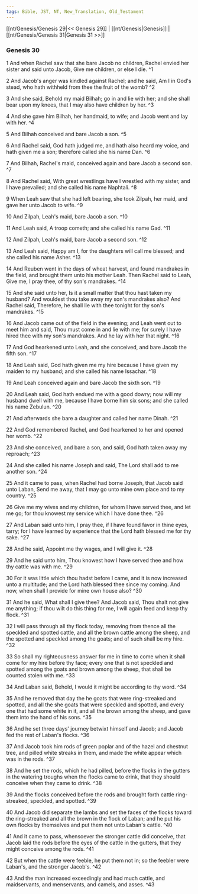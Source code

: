 ```yaml
---
tags: Bible, JST, NT, New_Translation, Old_Testament
---
```


[[nt/Genesis/Genesis 29|<< Genesis 29]] | [[nt/Genesis|Genesis]] | [[nt/Genesis/Genesis 31|Genesis 31 >>]]

### Genesis 30

1 And when Rachel saw that she bare Jacob no children, Rachel envied her sister and said unto Jacob, Give me children, or else I die.  ^1

2 And Jacob\'s anger was kindled against Rachel; and he said, Am I in God\'s stead, who hath withheld from thee the fruit of the womb?  ^2

3 And she said, Behold my maid Bilhah; go in and lie with her; and she shall bear upon my knees, that I may also have children by her.  ^3

4 And she gave him Bilhah, her handmaid, to wife; and Jacob went and lay with her.  ^4

5 And Bilhah conceived and bare Jacob a son.  ^5

6 And Rachel said, God hath judged me, and hath also heard my voice, and hath given me a son; therefore called she his name Dan.  ^6

7 And Bilhah, Rachel\'s maid, conceived again and bare Jacob a second son.  ^7

8 And Rachel said, With great wrestlings have I wrestled with my sister, and I have prevailed; and she called his name Naphtali.  ^8

9 When Leah saw that she had left bearing, she took Zilpah, her maid, and gave her unto Jacob to wife.  ^9

10 And Zilpah, Leah\'s maid, bare Jacob a son.  ^10

11 And Leah said, A troop cometh; and she called his name Gad.  ^11

12 And Zilpah, Leah\'s maid, bare Jacob a second son.  ^12

13 And Leah said, Happy am I, for the daughters will call me blessed; and she called his name Asher.  ^13

14 And Reuben went in the days of wheat harvest, and found mandrakes in the field, and brought them unto his mother Leah. Then Rachel said to Leah, Give me, I pray thee, of thy son\'s mandrakes.  ^14

15 And she said unto her, Is it a small matter that thou hast taken my husband? And wouldest thou take away my son\'s mandrakes also? And Rachel said, Therefore, he shall lie with thee tonight for thy son\'s mandrakes.  ^15

16 And Jacob came out of the field in the evening; and Leah went out to meet him and said, Thou must come in and lie with me; for surely I have hired thee with my son\'s mandrakes. And he lay with her that night.  ^16

17 And God hearkened unto Leah, and she conceived, and bare Jacob the fifth son.  ^17

18 And Leah said, God hath given me my hire because I have given my maiden to my husband; and she called his name Issachar.  ^18

19 And Leah conceived again and bare Jacob the sixth son.  ^19

20 And Leah said, God hath endued me with a good dowry; now will my husband dwell with me, because I have borne him six sons; and she called his name Zebulun.  ^20

21 And afterwards she bare a daughter and called her name Dinah.  ^21

22 And God remembered Rachel, and God hearkened to her and opened her womb.  ^22

23 And she conceived, and bare a son, and said, God hath taken away my reproach;  ^23

24 And she called his name Joseph and said, The Lord shall add to me another son.  ^24

25 And it came to pass, when Rachel had borne Joseph, that Jacob said unto Laban, Send me away, that I may go unto mine own place and to my country.  ^25

26 Give me my wives and my children, for whom I have served thee, and let me go; for thou knowest my service which I have done thee.  ^26

27 And Laban said unto him, I pray thee, if I have found favor in thine eyes, tarry; for I have learned by experience that the Lord hath blessed me for thy sake.  ^27

28 And he said, Appoint me thy wages, and I will give it.  ^28

29 And he said unto him, Thou knowest how I have served thee and how thy cattle was with me.  ^29

30 For it was little which thou hadst before I came, and it is now increased unto a multitude; and the Lord hath blessed thee since my coming. And now, when shall I provide for mine own house also?  ^30

31 And he said, What shall I give thee? And Jacob said, Thou shalt not give me anything; if thou wilt do this thing for me, I will again feed and keep thy flock.  ^31

32 I will pass through all thy flock today, removing from thence all the speckled and spotted cattle, and all the brown cattle among the sheep, and the spotted and speckled among the goats; and of such shall be my hire.  ^32

33 So shall my righteousness answer for me in time to come when it shall come for my hire before thy face; every one that is not speckled and spotted among the goats and brown among the sheep, that shall be counted stolen with me.  ^33

34 And Laban said, Behold, I would it might be according to thy word.  ^34

35 And he removed that day the he goats that were ring-streaked and spotted, and all the she goats that were speckled and spotted, and every one that had some white in it, and all the brown among the sheep, and gave them into the hand of his sons.  ^35

36 And he set three days\' journey betwixt himself and Jacob; and Jacob fed the rest of Laban\'s flocks.  ^36

37 And Jacob took him rods of green poplar and of the hazel and chestnut tree, and pilled white streaks in them, and made the white appear which was in the rods.  ^37

38 And he set the rods, which he had pilled, before the flocks in the gutters in the watering troughs when the flocks came to drink, that they should conceive when they came to drink.  ^38

39 And the flocks conceived before the rods and brought forth cattle ring-streaked, speckled, and spotted.  ^39

40 And Jacob did separate the lambs and set the faces of the flocks toward the ring-streaked and all the brown in the flock of Laban; and he put his own flocks by themselves and put them not unto Laban\'s cattle.  ^40

41 And it came to pass, whensoever the stronger cattle did conceive, that Jacob laid the rods before the eyes of the cattle in the gutters, that they might conceive among the rods.  ^41

42 But when the cattle were feeble, he put them not in; so the feebler were Laban\'s, and the stronger Jacob\'s.  ^42

43 And the man increased exceedingly and had much cattle, and maidservants, and menservants, and camels, and asses.  ^43

 
